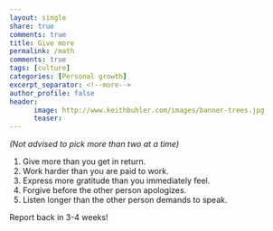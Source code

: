 ```yaml
---
layout: single
share: true
comments: true
title: Give more
permalink: /math
comments: true
tags: [culture]
categories: [Personal growth]
excerpt_separator: <!--more-->
author_profile: false
header:
      image: http://www.keithbuhler.com/images/banner-trees.jpg
      teaser: 
---
```


*(Not advised to pick more than two at a time)*

1. Give more than you get in return.
2. Work harder than you are paid to work. 
3. Express more gratitude than you immediately feel. 
4. Forgive before the other person apologizes. 
5. Listen longer than the other person demands to speak. 

Report back in 3-4 weeks!
